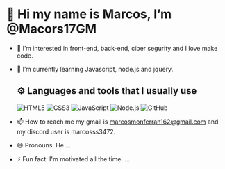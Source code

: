 # 👋 Hi my name is Marcos, I’m @Macors17GM
- 👀 I’m interested in  front-end, back-end, ciber segurity and I love make code.
- 🌱 I’m currently learning Javascript, node.js and jquery.
  ## ⚙️ Languages ​​and tools that I         usually use
  ![HTML5](https://img.shields.io/badge/HTML5-E34F26?style=for-the-badge&logo=html5&logoColor=white)
![CSS3](https://img.shields.io/badge/CSS3-1572B6?style=for-the-badge&logo=css3&logoColor=white)
![JavaScript](https://img.shields.io/badge/JavaScript-F7DF1E?style=for-the-badge&logo=javascript&logoColor=black)
![Node.js](https://img.shields.io/badge/Node.js-339933?style=for-the-badge&logo=nodedotjs&logoColor=white)
![GitHub](https://img.shields.io/badge/GitHub-100000?style=for-the-badge&logo=github&logoColor=white)

- 📫 How to reach me my gmail is marcosmonferran162@gmail.com and my discord user is marcosss3472.
- 😄 Pronouns: He ...
- ⚡ Fun fact: I'm motivated all the time. ...

<!---
Macors17GM/Macors17GM is a ✨ special ✨ repository because its `README.md` (this file) appears on your GitHub profile.
You can click the Preview link to take a look at your changes.
--->
